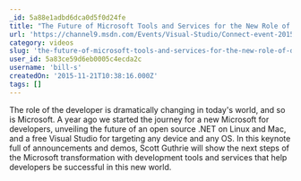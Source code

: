 ```yaml
---
_id: 5a88e1adbd6dca0d5f0d24fe
title: "The Future of Microsoft Tools and Services for the New Role of Developers"
url: 'https://channel9.msdn.com/Events/Visual-Studio/Connect-event-2015/010'
category: videos
slug: 'the-future-of-microsoft-tools-and-services-for-the-new-role-of-developers'
user_id: 5a83ce59d6eb0005c4ecda2c
username: 'bill-s'
createdOn: '2015-11-21T10:38:16.000Z'
tags: []
---
```


The role of the developer is dramatically changing in today's world, and so is Microsoft. A year ago we started the journey for a new Microsoft for developers, unveiling the future of an open source .NET on Linux and Mac, and a free Visual Studio for targeting any device and any OS. In this keynote full of announcements and demos, Scott Guthrie will show the next steps of the Microsoft transformation with development tools and services that help developers be successful in this new world.
